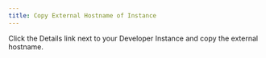 ```yaml
---
title: Copy External Hostname of Instance
---
```


Click the Details link next to your Developer Instance and copy the
external hostname.
